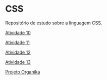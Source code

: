 # CSS
Repositório de estudo sobre a linguagem CSS.
<p><a href="https://stella-oliveira.github.io/CSS/Atividade%2010/index.html" target="_blank">Atividade 10</a></p>
<p><a href="https://stella-oliveira.github.io/CSS/Atividade%2011/index.html" target="_blank">Atividade 11</a></p>
<p><a href="https://stella-oliveira.github.io/CSS/Atividade%2012/index.html" target="_blank">Atividade 12</a></p>
<p><a href="https://stella-oliveira.github.io/CSS/Atividade%2013/index.html" target="_blank">Atividade 13</a></p>
<p><a href="https://stella-oliveira.github.io/CSS/Organika/index.html" target="_blank">Projeto Organika</a></p>
